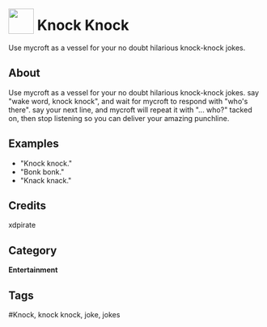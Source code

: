 # <img src="https://raw.githack.com/FortAwesome/Font-Awesome/master/svgs/solid/door-open.svg" card_color="#FD9E66" width="50" height="50" style="vertical-align:bottom"/> Knock Knock
Use mycroft as a vessel for your no doubt hilarious knock-knock jokes.

## About
Use mycroft as a vessel for your no doubt hilarious knock-knock jokes. say "wake word, knock knock", and wait for mycroft to respond with "who's there". say your next line, and mycroft will repeat it with "... who?" tacked on, then stop listening so you can deliver your amazing punchline.

## Examples
* "Knock knock."
* "Bonk bonk."
* "Knack knack."

## Credits
xdpirate

## Category
**Entertainment**

## Tags
#Knock, knock knock, joke, jokes


